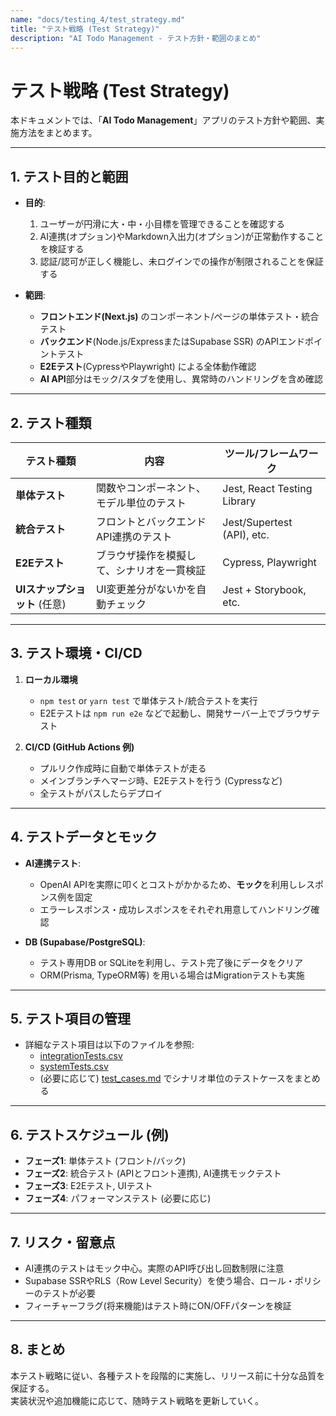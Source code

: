 ```yaml
---
name: "docs/testing_4/test_strategy.md"
title: "テスト戦略 (Test Strategy)"
description: "AI Todo Management - テスト方針・範囲のまとめ"
---
```


# テスト戦略 (Test Strategy)

本ドキュメントでは、「**AI Todo Management**」アプリのテスト方針や範囲、実施方法をまとめます。

---

## 1. テスト目的と範囲

- **目的**:  
  1. ユーザーが円滑に大・中・小目標を管理できることを確認する  
  2. AI連携(オプション)やMarkdown入出力(オプション)が正常動作することを検証する  
  3. 認証/認可が正しく機能し、未ログインでの操作が制限されることを保証する  

- **範囲**:  
  - **フロントエンド(Next.js)** のコンポーネント/ページの単体テスト・統合テスト  
  - **バックエンド**(Node.js/ExpressまたはSupabase SSR) のAPIエンドポイントテスト  
  - **E2Eテスト**(CypressやPlaywright) による全体動作確認  
  - **AI API**部分はモック/スタブを使用し、異常時のハンドリングを含め確認

---

## 2. テスト種類

| テスト種類         | 内容                                     | ツール/フレームワーク         |
|-------------------|------------------------------------------|-------------------------------|
| **単体テスト**     | 関数やコンポーネント、モデル単位のテスト   | Jest, React Testing Library   |
| **統合テスト**     | フロントとバックエンドAPI連携のテスト     | Jest/Supertest (API), etc.    |
| **E2Eテスト**      | ブラウザ操作を模擬して、シナリオを一貫検証 | Cypress, Playwright           |
| **UIスナップショット** (任意)| UI変更差分がないかを自動チェック       | Jest + Storybook, etc.        |

---

## 3. テスト環境・CI/CD

1. **ローカル環境**  
   - `npm test` or `yarn test` で単体テスト/統合テストを実行  
   - E2Eテストは `npm run e2e` などで起動し、開発サーバー上でブラウザテスト

2. **CI/CD (GitHub Actions 例)**  
   - プルリク作成時に自動で単体テストが走る  
   - メインブランチへマージ時、E2Eテストを行う (Cypressなど)  
   - 全テストがパスしたらデプロイ

---

## 4. テストデータとモック

- **AI連携テスト**:  
  - OpenAI APIを実際に叩くとコストがかかるため、**モック**を利用しレスポンス例を固定  
  - エラーレスポンス・成功レスポンスをそれぞれ用意してハンドリング確認

- **DB (Supabase/PostgreSQL)**:  
  - テスト専用DB or SQLiteを利用し、テスト完了後にデータをクリア  
  - ORM(Prisma, TypeORM等) を用いる場合はMigrationテストも実施

---

## 5. テスト項目の管理

- 詳細なテスト項目は以下のファイルを参照:
  - [integrationTests.csv](./integrationTests.csv)
  - [systemTests.csv](./systemTests.csv)
  - (必要に応じて) [test_cases.md](./test_cases.md) でシナリオ単位のテストケースをまとめる

---

## 6. テストスケジュール (例)

- **フェーズ1**: 単体テスト (フロント/バック)  
- **フェーズ2**: 統合テスト (APIとフロント連携), AI連携モックテスト  
- **フェーズ3**: E2Eテスト, UIテスト  
- **フェーズ4**: パフォーマンステスト (必要に応じ)

---

## 7. リスク・留意点

- AI連携のテストはモック中心。実際のAPI呼び出し回数制限に注意  
- Supabase SSRやRLS（Row Level Security）を使う場合、ロール・ポリシーのテストが必要  
- フィーチャーフラグ(将来機能)はテスト時にON/OFFパターンを検証

---

## 8. まとめ

本テスト戦略に従い、各種テストを段階的に実施し、リリース前に十分な品質を保証する。  
実装状況や追加機能に応じて、随時テスト戦略を更新していく。

